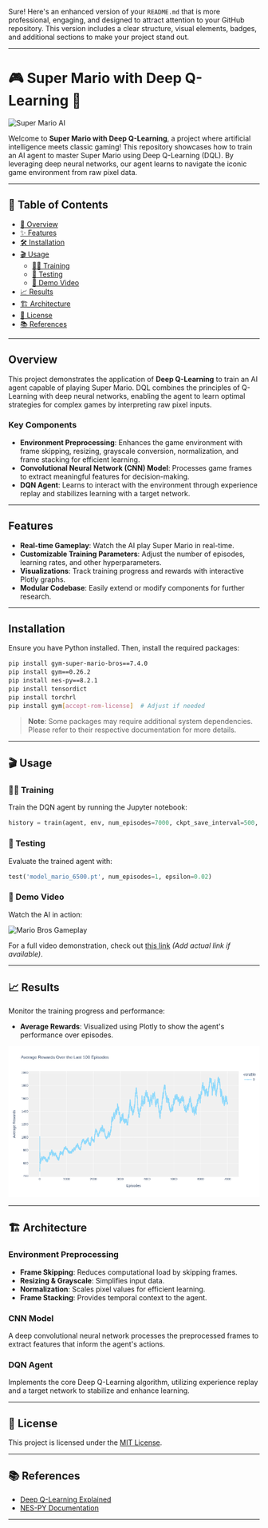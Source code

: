Sure! Here's an enhanced version of your `README.md` that is more professional, engaging, and designed to attract attention to your GitHub repository. This version includes a clear structure, visual elements, badges, and additional sections to make your project stand out.

---

# 🎮 Super Mario with Deep Q-Learning 🤖

![Super Mario AI](https://i.pinimg.com/originals/63/dd/d7/63ddd7f601b6c9961e83fc5f45bd67f5.gif)

Welcome to **Super Mario with Deep Q-Learning**, a project where artificial intelligence meets classic gaming! This repository showcases how to train an AI agent to master Super Mario using Deep Q-Learning (DQL). By leveraging deep neural networks, our agent learns to navigate the iconic game environment from raw pixel data.

---


## 🚀 Table of Contents

- [🌟 Overview](#-overview)
- [✨ Features](#-features)
- [🛠 Installation](#-installation)
- [🎬 Usage](#-usage)
  - [🏋️‍♂️ Training](#-training)
  - [🧪 Testing](#-testing)
  - [🎥 Demo Video](#-demo-video)
- [📈 Results](#-results)
- [🏗 Architecture](#-architecture)
- [📝 License](#-license)
- [📚 References](#-references)

---

##  Overview

This project demonstrates the application of **Deep Q-Learning** to train an AI agent capable of playing Super Mario. DQL combines the principles of Q-Learning with deep neural networks, enabling the agent to learn optimal strategies for complex games by interpreting raw pixel inputs.

### Key Components

- **Environment Preprocessing**: Enhances the game environment with frame skipping, resizing, grayscale conversion, normalization, and frame stacking for efficient learning.
- **Convolutional Neural Network (CNN) Model**: Processes game frames to extract meaningful features for decision-making.
- **DQN Agent**: Learns to interact with the environment through experience replay and stabilizes learning with a target network.

---

##  Features

- **Real-time Gameplay**: Watch the AI play Super Mario in real-time.
- **Customizable Training Parameters**: Adjust the number of episodes, learning rates, and other hyperparameters.
- **Visualizations**: Track training progress and rewards with interactive Plotly graphs.
- **Modular Codebase**: Easily extend or modify components for further research.

---

##  Installation

Ensure you have Python installed. Then, install the required packages:

```bash
pip install gym-super-mario-bros==7.4.0
pip install gym==0.26.2
pip install nes-py==8.2.1
pip install tensordict
pip install torchrl
pip install gym[accept-rom-license]  # Adjust if needed
```

> **Note**: Some packages may require additional system dependencies. Please refer to their respective documentation for more details.

---

## 🎬 Usage

### 🏋️‍♂️ Training

Train the DQN agent by running the Jupyter notebook:

```python
history = train(agent, env, num_episodes=7000, ckpt_save_interval=500, log=True)
```

### 🧪 Testing

Evaluate the trained agent with:

```python
test('model_mario_6500.pt', num_episodes=1, epsilon=0.02)
```

### 🎥 Demo Video

Watch the AI in action:

![Mario Bros Gameplay](super_mario.gif)

For a full video demonstration, check out [this link](#) *(Add actual link if available)*.

---

## 📈 Results

Monitor the training progress and performance:

- **Average Rewards**: Visualized using Plotly to show the agent's performance over episodes.

![Training Rewards](rewards.png)

---

## 🏗 Architecture

### Environment Preprocessing

- **Frame Skipping**: Reduces computational load by skipping frames.
- **Resizing & Grayscale**: Simplifies input data.
- **Normalization**: Scales pixel values for efficient learning.
- **Frame Stacking**: Provides temporal context to the agent.

### CNN Model

A deep convolutional neural network processes the preprocessed frames to extract features that inform the agent's actions.

### DQN Agent

Implements the core Deep Q-Learning algorithm, utilizing experience replay and a target network to stabilize and enhance learning.

---

## 📝 License

This project is licensed under the [MIT License](LICENSE).


---

## 📚 References

- [Deep Q-Learning Explained](https://blog.damavis.com/aprendizaje-por-refuerzo-profundo-dqn/)
- [NES-PY Documentation](https://github.com/Kautenja/nes-py)

---

